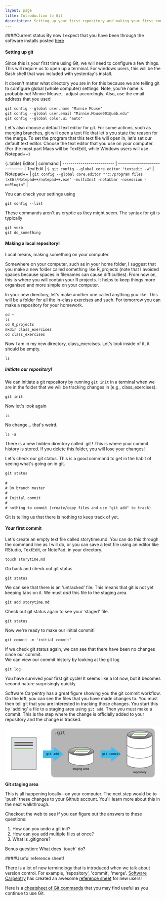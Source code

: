 ```yaml
---
layout: page
title: Introduction to Git
description: Setting up your first repository and making your first commit
---
```


####Current status
By now I expect that you have been through the software installs posted [here](00_computer_setup.html)

#### Setting up git
Since this is your first time using Git, we will need to configure a few things. This will require us to open up a terminal. For windows users, this will be the Bash shell that was included with yesterday's install.  

It doesn't matter what directory you are in for this because we are telling git to configure global (whole computer) settings. Note, you're name is probably *not* Minnie Mouse... adjust accordingly. Also, use the email address that you used 

~~~
git config --global user.name "Minnie Mouse"
git config --global user.email "Minnie.Mouse001@umb.edu"
git config --global color.ui "auto"
~~~

Let's also choose a default text editor for git. For some actions, such as merging branches, git will open a text file that let's you state the reason for the merge. To set the program that this text file will open in, let's set our default text editor. Choose the text editor that you use on your computer. (For the most part Macs will be TextEdit, while Windows users will use Notepad++)

{:.table}
Editor                     | command                        |
-------------------------- | ------------------------------ |
TextEdit             | `$ git config --global core.editor "textedit -w"`   |
Notepad++            | `git config --global core.editor "'c:/program files (x86)/Notepad++/notepad++.exe' -multiInst -notabbar -nosession -noPlugin"`          |


You can check your settings using

~~~
git config --list
~~~

These commands aren't as cryptic as they might seem. The syntax for git is typically

~~~
git verb
git do_something
~~~

#### Making a local repository!
Local means, making something on your computer.

Somewhere on your computer, such as in your home folder, I suggest that you make a new folder called something like R_projects (note that I avoided spaces because spaces in filenames can cause difficulties). From now on, this is where you will contain your R projects. It helps to keep things more organised and more simple on your computer.  

In your new directory, let's make another one called anything you like. This will be a folder for all the in-class exercises and such. For tomorrow you can make a repository for your homework. 

~~~
cd ~
ls
cd R_projects
mkdir class_exercises
cd class_exercises
~~~

Now I am in my new directory, class_exercises. Let's look inside of it, it should be empty.

~~~
ls
~~~

##### Initiate our repository!
We can initiate a git repository by running `git init` in a terminal when we are in the folder that we will be tracking changes in (e.g., class_exercises).

~~~
git init
~~~

Now let's look again

~~~
ls
~~~

No change... that's weird.

~~~
ls -a
~~~

There is a new hidden directory called .git ! This is where your commit history is stored. If you delete this folder, you will lose your changes!  

Let's check our git status. This is a good command to get in the habit of seeing what's going on in git.

~~~
git status

#
# On branch master
#
# Initial commit
#
# nothing to commit (create/copy files and use "git add" to track)
~~~

Git is telling us that there is nothing to keep track of yet. 


#### Your first commit
Let's create an empty text file called storytime.md. You can do this through the command line as I will do, or you can save a text file using an editor like RStudio, TextEdit, or NotePad, in your directory.

~~~
touch storytime.md
~~~

Go back and check out git status

~~~
git status
~~~

We can see that there is an 'untracked' file. This means that git is not yet keeping tabs on it. We must *add* this file to the staging area. 

~~~
git add storytime.md
~~~

Check out git status again to see your 'staged' file.

~~~
git status
~~~

Now we're ready to make our initial commit!

~~~
git commit -m 'initial commit'
~~~

If we check git status again, we can see that there have been no changes since our commit.  
We can view our commit history by looking at the git log

~~~
git log
~~~

You have survived your first git cycle! It seems like a lot now, but it becomes second nature surprisingly quickly.  

Software Carpentry has a great figure showing you the git commit workflow. On the left, you can see the files that you have made changes to. You must then tell git that you are interested in tracking those changes. You start this by 'adding' a file to a staging area using `git add`. Then you must make a commit. This is the step where the change is officially added to your repository and the change is tracked. 

![Git staging area](../images/git-staging-area.svg "git staging area")  
**Git staging area**  

This is all happening locally--on your computer. The next step would be to 'push' these changes to your Github account. You'll learn more about this in the next walkthrough. 


Checkout the web to see if you can figure out the answers to these questions:

1. How can you undo a git init?
2. How can you add multiple files at once?
3. What is .gitignore?

Bonus question: What does 'touch' do?  


####Useful reference sheet!

There is a lot of new terminology that is introduced when we talk about version control. For example, 'repository', 'commit', 'merge'. [Software Carpentry](http://software-carpentry.org/) has created an awesome [reference sheet](http://swcarpentry.github.io/git-novice/reference.html) for new users!

Here is a [cheatsheet of Git commands](http://www.git-tower.com/blog/git-cheat-sheet/) that you may find useful as you continue to use Git.
